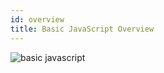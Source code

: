 ```yaml
---
id: overview
title: Basic JavaScript Overview
---
```


![basic javascript](https://cdn.nlark.com/yuque/0/2018/png/103970/1543300837654-d3e6c5ea-fbec-40d9-8250-0b7f8cb9148b.png)
